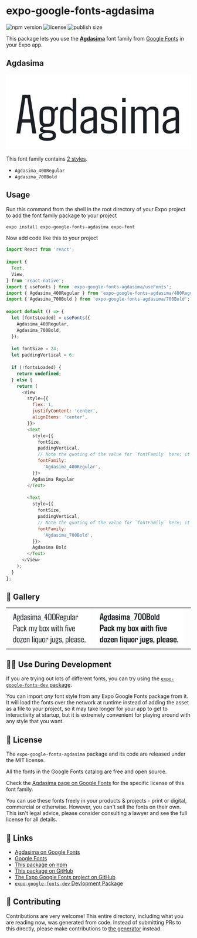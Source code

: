 # expo-google-fonts-agdasima

![npm version](https://flat.badgen.net/npm/v/expo-google-fonts-agdasima)
![license](https://flat.badgen.net/github/license/expo/google-fonts)
![publish size](https://flat.badgen.net/packagephobia/install/expo-google-fonts-agdasima)

This package lets you use the [**Agdasima**](https://fonts.google.com/specimen/Agdasima) font family from [Google Fonts](https://fonts.google.com/) in your Expo app.

## Agdasima

![Agdasima](./font-family.png)

This font family contains [2 styles](#-gallery).

- `Agdasima_400Regular`
- `Agdasima_700Bold`

## Usage

Run this command from the shell in the root directory of your Expo project to add the font family package to your project
```sh
expo install expo-google-fonts-agdasima expo-font
```

Now add code like this to your project
```js
import React from 'react';

import {
  Text,
  View,
} from 'react-native';
import { useFonts } from 'expo-google-fonts-agdasima/useFonts';
import { Agdasima_400Regular } from 'expo-google-fonts-agdasima/400Regular';
import { Agdasima_700Bold } from 'expo-google-fonts-agdasima/700Bold';

export default () => {
  let [fontsLoaded] = useFonts({
    Agdasima_400Regular,
    Agdasima_700Bold,
  });

  let fontSize = 24;
  let paddingVertical = 6;

  if (!fontsLoaded) {
    return undefined;
  } else {
    return (
      <View
        style={{
          flex: 1,
          justifyContent: 'center',
          alignItems: 'center',
        }}>
        <Text
          style={{
            fontSize,
            paddingVertical,
            // Note the quoting of the value for `fontFamily` here; it expects a string!
            fontFamily:
              'Agdasima_400Regular',
          }}>
          Agdasima Regular
        </Text>

        <Text
          style={{
            fontSize,
            paddingVertical,
            // Note the quoting of the value for `fontFamily` here; it expects a string!
            fontFamily:
              'Agdasima_700Bold',
          }}>
          Agdasima Bold
        </Text>
      </View>
    );
  }
};

```

## 🔡 Gallery


||||
|-|-|-|
|![Agdasima_400Regular](.//400Regular/Agdasima_400Regular.ttf.png)|![Agdasima_700Bold](.//700Bold/Agdasima_700Bold.ttf.png)|||


## 👩‍💻 Use During Development

If you are trying out lots of different fonts, you can try using the [`expo-google-fonts-dev` package](https://github.com/freeboub/google-fonts/tree/master/font-packages/dev#readme).

You can import *any* font style from any Expo Google Fonts package from it. It will load the fonts
over the network at runtime instead of adding the asset as a file to your project, so it may take longer
for your app to get to interactivity at startup, but it is extremely convenient
for playing around with any style that you want.

## 📖 License

The `expo-google-fonts-agdasima` package and its code are released under the MIT license.

All the fonts in the Google Fonts catalog are free and open source.

Check the [Agdasima page on Google Fonts](https://fonts.google.com/specimen/Agdasima) for the specific license of this font family.

You can use these fonts freely in your products & projects - print or digital, commercial or otherwise. However, you can't sell the fonts on their own. This isn't legal advice, please consider consulting a lawyer and see the full license for all details.

## 🔗 Links

- [Agdasima on Google Fonts](https://fonts.google.com/specimen/Agdasima)
- [Google Fonts](https://fonts.google.com/)
- [This package on npm](https://www.npmjs.com/package/expo-google-fonts-agdasima)
- [This package on GitHub](https://github.com/freeboub/google-fonts/tree/master/font-packages/agdasima)
- [The Expo Google Fonts project on GitHub](https://github.com/freeboub/google-fonts)
- [`expo-google-fonts-dev` Devlopment Package](https://github.com/freeboub/google-fonts/tree/master/font-packages/dev)

## 🤝 Contributing

Contributions are very welcome! This entire directory, including what you are reading now, was generated from code. Instead of submitting PRs to this directly, please make contributions to [the generator](https://github.com/freeboub/google-fonts/tree/master/packages/generator) instead.

